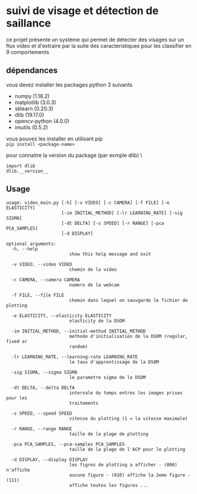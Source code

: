 # suivi de visage et détection de saillance
ce projet présente un système qui permet de détecter des visages sur un flux video
et d'extraire par la suite des caracteristiques pour les classifier en 9 comportements

## dépendances 
vous devez installer les packages python 3 suivants
- numpy (1.16.2)
- matplotlib (3.0.3)
- sklearn (0.20.3)
- dlib (19.17.0)
- opencv-python (4.0.0)
- imutils (0.5.2)

vous pouvez les installer en utilisant pip \
`pip install <package-name>`

pour connaitre la version du package (par exmple dlib) \
```
import dlib
dlib.__version__
```

## Usage
```
usage: video_main.py [-h] [-v VIDEO] [-c CAMERA] [-f FILE] [-e ELASTICITY]
                     [-im INITIAL_METHOD] [-lr LEARNING_RATE] [-sig SIGMA]
                     [-dt DELTA] [-s SPEED] [-r RANGE] [-pca PCA_SAMPLES]
                     [-d DISPLAY]

optional arguments:
  -h, --help            
                        show this help message and exit
  
  -v VIDEO, --video VIDEO
                        chemin de la video
  
  -c CAMERA, --camera CAMERA
                        numero de la webcam

  -f FILE, --file FILE  
                        chemin dans lequel on sauvgarde le fichier de plotting

  -e ELASTICITY, --elasticity ELASTICITY
                        elasticity de la DSOM

  -im INITIAL_METHOD, --initial-method INITIAL_METHOD
                        methode d'initialisation de la DSOM (regular, fixed or
                        random)

  -lr LEARNING_RATE, --learning-rate LEARNING_RATE
                        le taux d'apprentissage de la DSOM

  -sig SIGMA, --sigma SIGMA
                        le parametre sigma de la DSOM

  -dt DELTA, --delta DELTA
                        intervale du temps entres les images prises pour les
                        traitements

  -s SPEED, --speed SPEED
                        vitesse du plotting (1 = la vitesse maximale)

  -r RANGE, --range RANGE
                        taille de la plage de plotting

  -pca PCA_SAMPLES, --pca-samples PCA_SAMPLES
                        taille de la plage de l'ACP pour le plotting

  -d DISPLAY, --display DISPLAY
                        les figres de plotting a afficher - (000) n'affiche
                        aucune figure - (010) affiche la 2eme figure - (111)
                        affiche toutes les figures ...

```
